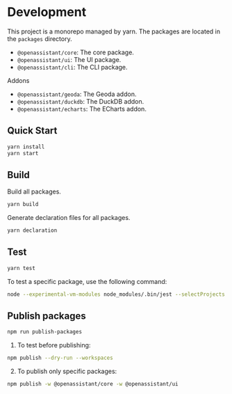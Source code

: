 # Development

This project is a monorepo managed by yarn. The packages are located in the `packages` directory.

- `@openassistant/core`: The core package.
- `@openassistant/ui`: The UI package.
- `@openassistant/cli`: The CLI package.

Addons
- `@openassistant/geoda`: The Geoda addon.
- `@openassistant/duckdb`: The DuckDB addon.
- `@openassistant/echarts`: The ECharts addon.

## Quick Start

```bash
yarn install
yarn start
```


## Build

Build all packages.

```bash
yarn build
```

Generate declaration files for all packages.

```bash
yarn declaration
```

## Test

```bash
yarn test
```

To test a specific package, use the following command:

```bash
node --experimental-vm-modules node_modules/.bin/jest --selectProjects ui --coverage
```

## Publish packages

```bash
npm run publish-packages
```

1. To test before publishing:

```bash
npm publish --dry-run --workspaces
```

2. To publish only specific packages:

```bash
npm publish -w @openassistant/core -w @openassistant/ui
```
